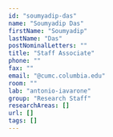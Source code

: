 ```yaml
---
id: "soumyadip-das"
name: "Soumyadip Das"
firstName: "Soumyadip"
lastName: "Das"
postNominalLetters: ""
title: "Staff Associate"
phone: ""
fax: ""
email: "@cumc.columbia.edu"
room: ""
lab: "antonio-iavarone"
group: "Research Staff"
researchAreas: []
url: []
tags: []
---
```

